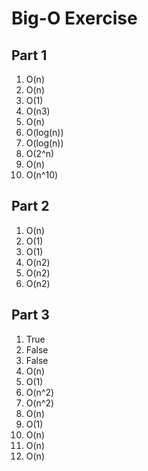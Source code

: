 # Big-O Exercise

## Part 1

1. O(n)
2. O(n)
3. O(1)
4. O(n3)
5. O(n)
6. O(log(n))
7. O(log(n))
8. O(2^n)
9. O(n)
10. O(n^10)

## Part 2

1. O(n)
2. O(1)
3. O(1)
4. O(n2)
5. O(n2)
6. O(n2)

## Part 3

1. True
2. False
3. False
4. O(n)
5. O(1)
6. O(n^2)
7. O(n^2)
8. O(n)
9. O(1)
10. O(n)
11. O(n)
12. O(n)
